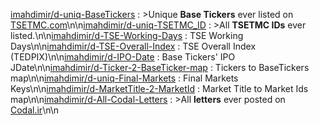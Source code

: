 [imahdimir/d-uniq-BaseTickers](https://github.com/imahdimir/d-uniq-BaseTickers) : >Unique **Base Tickers** ever listed on [TSETMC.com](http://www.tsetmc.com)\n\n[imahdimir/d-uniq-TSETMC_ID](https://github.com/imahdimir/d-uniq-TSETMC_ID) : >All **TSETMC IDs** ever listed.\n\n[imahdimir/d-TSE-Working-Days](https://github.com/imahdimir/d-TSE-Working-Days) : TSE Working Days\n\n[imahdimir/d-TSE-Overall-Index](https://github.com/imahdimir/d-TSE-Overall-Index) : TSE Overall Index (TEDPIX)\n\n[imahdimir/d-IPO-Date](https://github.com/imahdimir/d-IPO-Date) : Base Tickers' IPO JDate\n\n[imahdimir/d-Ticker-2-BaseTicker-map](https://github.com/imahdimir/d-Ticker-2-BaseTicker-map) : Tickers to BaseTickers map\n\n[imahdimir/d-uniq-Final-Markets](https://github.com/imahdimir/d-uniq-Final-Markets) : Final Markets Keys\n\n[imahdimir/d-MarketTitle-2-MarketId](https://github.com/imahdimir/d-MarketTitle-2-MarketId) : Market Title to Market Ids map\n\n[imahdimir/d-All-Codal-Letters](https://github.com/imahdimir/d-All-Codal-Letters) : >All **letters** ever posted on [Codal.ir](https://www.codal.ir)\n\n